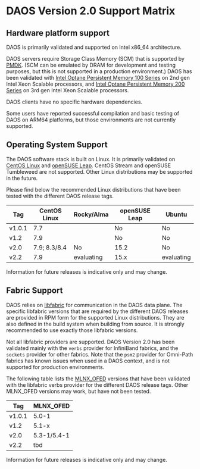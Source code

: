 # DAOS Version 2.0 Support Matrix

## Hardware platform support

DAOS is primarily validated and supported on Intel x86\_64 architecture.

DAOS servers require Storage Class Memory (SCM) that is supported by
[PMDK](https://github.com/pmem/pmdk).
(SCM can be emulated by DRAM for development and testing purposes,
but this is not supported in a production environment.)
DAOS has been validated with
[Intel Optane Persistent Memory 100 Series](https://ark.intel.com/content/www/us/en/ark/products/series/190349/intel-optane-persistent-memory-100-series.html)
on 2nd gen Intel Xeon Scalable processors, and
[Intel Optane Persistent Memory 200 Series](https://ark.intel.com/content/www/us/en/ark/products/series/203877/intel-optane-persistent-memory-200-series.html)
on 3rd gen Intel Xeon Scalable processors.

DAOS clients have no specific hardware dependencies.

Some users have reported successful compilation and basic testing of DAOS
on ARM64 platforms, but those environments are not currently supported.

## Operating System Support

The DAOS software stack is built on Linux. It is primarily validated
on [CentOS Linux](https://www.centos.org/centos-linux/)
and [openSUSE Leap](https://en.opensuse.org/openSUSE:Roadmap).
CentOS Stream and openSUSE Tumbleweed are not supported.
Other Linux distributions may be supported in the future.

Please find below the recommended Linux distributions
that have been tested with the different DAOS release tags.

| **Tag** | CentOS Linux | Rocky/Alma | openSUSE Leap | Ubuntu     |
|---------|--------------|------------|---------------|------------|
| v1.0.1  | 7.7          |            | No            | No         |
| v1.2    | 7.9          |            | No            | No         |
| v2.0    | 7.9; 8.3/8.4 | No         | 15.2          | No         |
| v2.2    | 7.9          | evaluating | 15.x          | evaluating |

Information for future releases is indicative only and may change.

## Fabric Support

DAOS relies on [libfabric](https://ofiwg.github.io/libfabric/)
for communication in the DAOS data plane.
The specific libfabric versions that are required by the different
DAOS releases are provided in RPM form for the supported Linux
distributions.
They are also defined in the build system when building from source.
It is strongly recommended to use exactly those libfabric versions.

Not all libfabric providers are supported.
DAOS Version 2.0 has been validated mainly with the `verbs` provider
for InfiniBand fabrics, and the `sockets` provider for other fabrics.
Note that the `psm2` provider for Omni-Path fabrics has known issues
when used in a DAOS context, and is not supported for production
environments.

The following table lists the
[MLNX\_OFED](https://www.mellanox.com/products/infiniband-drivers/linux/mlnx_ofed)
versions that have been validated with the libfabric verbs provider
for the different DAOS release tags.
Other MLNX\_OFED versions may work, but have not been tested.

| **Tag** | MLNX\_OFED  |
|---------|-------------|
| v1.0.1  | 5.0-1       |
| v1.2    | 5.1-x       |
| v2.0    | 5.3-1/5.4-1 |
| v2.2    | tbd         |

Information for future releases is indicative only and may change.

